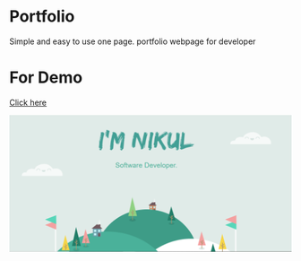 # Portfolio


Simple and easy to use one page. portfolio webpage for developer 


# For Demo
 <a href="https://bit.ly/nirmalportfolio"><u>Click here</u></a>
 
 <img src="https://github.com/NikulGoyani369/portfolio/blob/master/Screenshot_2.png"  />
